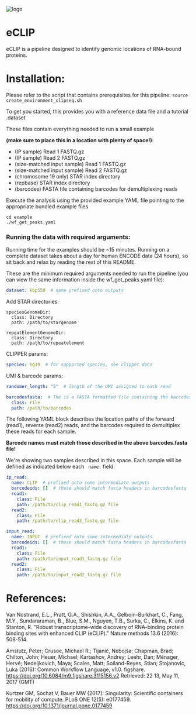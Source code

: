 ![logo](https://github.com/YeoLab/eclip/blob/master/eCLIP-flowchart.png)

# eCLIP

eCLIP is a pipeline designed to identify genomic locations of RNA-bound proteins.
 
# Installation:

Please refer to the script that contains prerequisites for this pipeline:
```source create_environment_clipseq.sh```

To get you started, this provides you with a reference data file and a tutorial
.dataset

These files contain everything needed to run a small example

<b>(make sure to place this in a location with plenty of space!)</b>:
- (IP sample) Read 1 FASTQ.gz
- (IP sample) Read 2 FASTQ.gz
- (size-matched input sample) Read 1 FASTQ.gz
- (size-matched input sample) Read 2 FASTQ.gz
- (chromosome 19 only) STAR index directory
- (repbase) STAR index directory
- (barcodes) FASTA file containing barcodes for demultiplexing reads

Execute the analysis using the provided example YAML file pointing to the appropriate bundled example files
```
cd example
./wf_get_peaks.yaml
```

### Running the data with required arguments:

Running time for the examples should be ~15 minutes.
Running on a complete dataset takes about a day for human ENCODE data 
(24 hours), so sit back and relax by reading the rest of this README.

These are the minimum required arguments needed to run the pipeline 
(you can view the same information inside the wf_get_peaks.yaml file):

```YAML
dataset: kbp550  # name prefixed onto outputs
```

Add STAR directories:
```
speciesGenomeDir:
  class: Directory
  path: /path/to/stargenome

repeatElementGenomeDir:
  class: Directory
  path: /path/to/repeatelement
```

CLIPPER params:
```YAML
species: hg19  # for supported species, see clipper docs
```

UMI & barcode params:
```YAML
randomer_length: "5"  # length of the UMI assigned to each read

barcodesfasta:  # The is a FASTA formatted file containing the barcodes we will use to demultiplex our FASTQ's:
  class: File
  path: /path/to/barcodes
```

The following YAML block describes the location paths of the forward (read1),
reverse (read2) reads, and the barcodes required to demultiplex these reads for
each sample. 

<b>Barcode names must match those described in the above barcodes.fasta file!</b>

We're showing two samples described in this space.
Each sample will be defined as indicated below each ``` name:``` field.

```YAML
ip_read:
  name: CLIP  # prefixed onto some intermediate outputs
  barcodeids: []  # these should match fasta headers in barcodesfasta
  read1:
    class: File
    path: /path/to/clip_read1_fastq.gz file
  read2:
    class: File
    path: /path/to/clip_read2_fastq.gz file

input_read:
  name: INPUT  # prefixed onto some intermediate outputs
  barcodeids: []  # these should match fasta headers in barcodesfasta
  read1:
    class: File
    path: /path/to/input_read1_fastq.gz file
  read2:
    class: File
    path: /path/to/input_read2_fastq.gz file

```


# References:

Van Nostrand, E.L., Pratt, G.A., Shishkin, A.A., Gelboin-Burkhart, C., Fang, M.Y., Sundararaman, B., Blue, S.M., Nguyen, T.B., Surka, C., Elkins, K. and Stanton, R. "Robust transcriptome-wide discovery of RNA-binding protein binding sites with enhanced CLIP (eCLIP)." Nature methods 13.6 (2016): 508-514.

Amstutz, Peter; Crusoe, Michael R.; Tijanić, Nebojša; Chapman, Brad; Chilton, John; Heuer, Michael; Kartashov, Andrey; Leehr, Dan; Ménager, Hervé; Nedeljkovich, Maya; Scales, Matt; Soiland-Reyes, Stian; Stojanovic, Luka (2016): Common Workflow Language, v1.0. 
figshare. https://doi.org/10.6084/m9.figshare.3115156.v2
Retrieved: 22 13, May 11, 2017 (GMT)

Kurtzer GM, Sochat V, Bauer MW (2017): Singularity: Scientific containers for mobility of compute. 
PLoS ONE 12(5): e0177459. https://doi.org/10.1371/journal.pone.0177459
